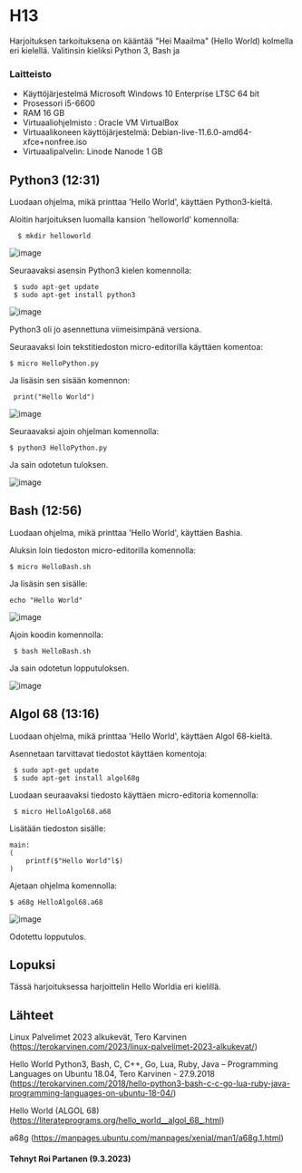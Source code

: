 # H13
 Harjoituksen tarkoituksena on kääntää "Hei Maailma" (Hello World) kolmella eri kielellä. Valitinsin kieliksi Python 3, Bash ja 
 
### Laitteisto
 
* Käyttöjärjestelmä	Microsoft Windows 10 Enterprise LTSC 64 bit
* Prosessori i5-6600
* RAM 16 GB
* Virtuaaliohjelmisto : Oracle VM VirtualBox
* Virtuaalikoneen käyttöjärjestelmä: Debian-live-11.6.0-amd64-xfce+nonfree.iso
* Virtuaalipalvelin: Linode Nanode 1 GB





## Python3 (12:31)

Luodaan ohjelma, mikä printtaa 'Hello World', käyttäen Python3-kieltä.

Aloitin harjoituksen luomalla kansion 'helloworld' komennolla:

      $ mkdir helloworld
      
 ![image](https://user-images.githubusercontent.com/106889187/224000935-f61abff2-f5d7-4319-a05d-c77811116cfe.png)
 
Seuraavaksi asensin Python3 kielen komennolla:


     $ sudo apt-get update
     $ sudo apt-get install python3
     
  ![image](https://user-images.githubusercontent.com/106889187/224001532-7fc55350-81ac-4ff0-a52f-a9f6f5d48b79.png)
 
 Python3 oli jo asennettuna viimeisimpänä versiona.
 
 Seuraavaksi loin tekstitiedoston micro-editorilla käyttäen komentoa:
 
    $ micro HelloPython.py
 
 Ja lisäsin sen sisään komennon: 
 
     print("Hello World")
    
 ![image](https://user-images.githubusercontent.com/106889187/224002685-8f87bd76-2bdb-4146-bb86-44a44f493113.png)
 
 Seuraavaksi ajoin ohjelman komennolla:
 
    $ python3 HelloPython.py
    
   Ja sain odotetun tuloksen.
   
   ![image](https://user-images.githubusercontent.com/106889187/224003014-35336588-f347-4714-82c2-1d3f8acf184a.png)

## Bash (12:56)

Luodaan ohjelma, mikä printtaa 'Hello World', käyttäen Bashia.

Aluksin loin tiedoston micro-editorilla komennolla:

    $ micro HelloBash.sh
    
Ja lisäsin sen sisälle:

    echo "Hello World"
    
  ![image](https://user-images.githubusercontent.com/106889187/224003945-b74f7054-90c2-4a48-a473-4a2a689cc9c8.png)
  
  Ajoin koodin komennolla:
  
     $ bash HelloBash.sh
     
 Ja sain odotetun lopputuloksen.
 
 ![image](https://user-images.githubusercontent.com/106889187/224004495-ebd03ea5-6efe-46b6-acd6-8757f8b483b9.png)

## Algol 68 (13:16)

Luodaan ohjelma, mikä printtaa 'Hello World', käyttäen Algol 68-kieltä.

Asennetaan tarvittavat tiedostot käyttäen komentoja:

     $ sudo apt-get update
     $ sudo apt-get install algol68g 
     
 Luodaan seuraavaksi tiedosto käyttäen micro-editoria komennolla:
 
     $ micro HelloAlgol68.a68
     
 Lisätään tiedoston sisälle:
 
 
    main:
    (
        printf($"Hello World"l$)
    )


Ajetaan ohjelma komennolla:

    $ a68g HelloAlgol68.a68
    
 
![image](https://user-images.githubusercontent.com/106889187/224011099-0bc7c89f-d528-46f6-8eb5-cafc3ca39c4d.png)

Odotettu lopputulos.

 ## Lopuksi 
 
 Tässä harjoituksessa harjoittelin Hello Worldia eri kielillä.
 
 
## Lähteet

Linux Palvelimet 2023 alkukevät, Tero Karvinen (https://terokarvinen.com/2023/linux-palvelimet-2023-alkukevat/)

Hello World Python3, Bash, C, C++, Go, Lua, Ruby, Java – Programming Languages on Ubuntu 18.04, Tero Karvinen - 27.9.2018 (https://terokarvinen.com/2018/hello-python3-bash-c-c-go-lua-ruby-java-programming-languages-on-ubuntu-18-04/)

Hello World (ALGOL 68) (https://literateprograms.org/hello_world__algol_68_.html)

a68g (https://manpages.ubuntu.com/manpages/xenial/man1/a68g.1.html)


#### Tehnyt Roi Partanen (9.3.2023)
